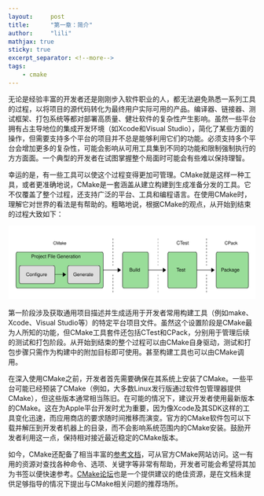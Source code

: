 ```yaml
---
layout:     post
title:      "第一章：简介"
author:     "lili"
mathjax: true
sticky: true
excerpt_separator: <!--more-->
tags:
    - cmake 
---
```


 

无论是经验丰富的开发者还是刚刚步入软件职业的人，都无法避免熟悉一系列工具的过程，以将项目的源代码转化为最终用户实际可用的产品。编译器、链接器、测试框架、打包系统等都对部署高质量、健壮软件的复杂性产生影响。虽然一些平台拥有占主导地位的集成开发环境（如Xcode和Visual Studio），简化了某些方面的操作，但需要支持多个平台的项目并不总是能够利用它们的功能。必须支持多个平台会增加更多的复杂性，可能会影响从可用工具集到不同的功能和限制强制执行的方方面面。一个典型的开发者在试图掌握整个局面时可能会有些难以保持理智。

幸运的是，有一些工具可以使这个过程变得更加可管理。CMake就是这样一种工具，或者更准确地说，CMake是一套涵盖从建立构建到生成准备分发的工具。它不仅覆盖了整个过程，还支持广泛的平台、工具和编程语言。在使用CMake时，理解它对世界的看法是有帮助的。粗略地说，根据CMake的观点，从开始到结束的过程大致如下：

<a>![](/img/procmake/ch1/1.png)</a>

第一阶段涉及获取通用项目描述并生成适用于开发者常用构建工具（例如make、Xcode、Visual Studio等）的特定平台项目文件。虽然这个设置阶段是CMake最为人所知的功能，但CMake工具套件还包括CTest和CPack，分别用于管理后续的测试和打包阶段。从开始到结束的整个过程可以由CMake自身驱动，测试和打包步骤只需作为构建中的附加目标即可使用。甚至构建工具也可以由CMake调用。

在深入使用CMake之前，开发者首先需要确保在其系统上安装了CMake。一些平台可能已经预装了CMake（例如，大多数Linux发行版通过软件包管理器提供CMake），但这些版本通常相当陈旧。在可能的情况下，建议开发者使用最新版本的CMake。这在为Apple平台开发时尤为重要，因为像Xcode及其SDK这样的工具变化迅速，而应用商店的要求随时间推移而演变。官方的CMake软件包可以下载并解压到开发者机器上的目录，而不会影响系统范围内的CMake安装。鼓励开发者利用这一点，保持相对接近最近稳定的CMake版本。


如今，CMake还配备了相当丰富的[参考文档](https://cmake.org/cmake/help/latest/index.html)，可从官方CMake网站访问。这一有用的资源对查找各种命令、选项、关键字等非常有帮助，开发者可能会希望将其加为书签以便快速参考。[CMake论坛](https://discourse.cmake.org/)也是一个提供建议的绝佳资源，是在文档未提供足够指导的情况下提出与CMake相关问题的推荐场所。
